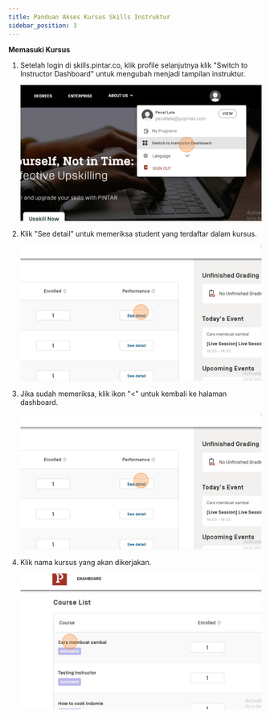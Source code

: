 ```yaml
---
title: Panduan Akses Kursus Skills Instruktur
sidebar_position: 3
---
```

**Memasuki Kursus**

1. Setelah login di skills.pintar.co, klik profile selanjutnya klik "Switch to Instructor Dashboard" untuk mengubah menjadi tampilan instruktur.

   ![](/img/screenshot-43-.png)
2. Klik "See detail" untuk memeriksa student yang terdaftar dalam kursus.

   ![](/img/screenshot-44-.png)
3. Jika sudah memeriksa, klik ikon "<" untuk kembali ke halaman dashboard.

   ![](/img/screenshot-44-.png)
4. Klik nama kursus yang akan dikerjakan.

   ![](/img/screenshot-46-.png)